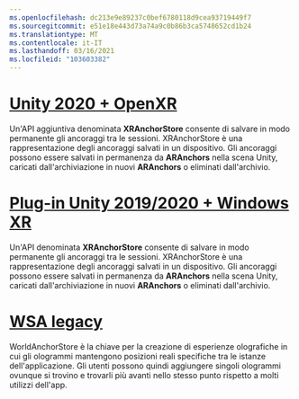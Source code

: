 ```yaml
---
ms.openlocfilehash: dc213e9e89237c0bef6780118d9cea93719449f7
ms.sourcegitcommit: e51e18e443d73a74a9c0b86b3ca5748652cd1b24
ms.translationtype: MT
ms.contentlocale: it-IT
ms.lasthandoff: 03/16/2021
ms.locfileid: "103603382"
---
```

# <a name="unity-2020--openxr"></a>[Unity 2020 + OpenXR](#tab/openxr)

Un'API aggiuntiva denominata **XRAnchorStore** consente di salvare in modo permanente gli ancoraggi tra le sessioni. XRAnchorStore è una rappresentazione degli ancoraggi salvati in un dispositivo. Gli ancoraggi possono essere salvati in permanenza da **ARAnchors** nella scena Unity, caricati dall'archiviazione in nuovi **ARAnchors** o eliminati dall'archivio.

# <a name="unity-20192020--windows-xr-plugin"></a>[Plug-in Unity 2019/2020 + Windows XR](#tab/winxr)

Un'API denominata **XRAnchorStore** consente di salvare in modo permanente gli ancoraggi tra le sessioni. XRAnchorStore è una rappresentazione degli ancoraggi salvati in un dispositivo. Gli ancoraggi possono essere salvati in permanenza da **ARAnchors** nella scena Unity, caricati dall'archiviazione in nuovi **ARAnchors** o eliminati dall'archivio.

# <a name="legacy-wsa"></a>[WSA legacy](#tab/wsa)

WorldAnchorStore è la chiave per la creazione di esperienze olografiche in cui gli ologrammi mantengono posizioni reali specifiche tra le istanze dell'applicazione. Gli utenti possono quindi aggiungere singoli ologrammi ovunque si trovino e trovarli più avanti nello stesso punto rispetto a molti utilizzi dell'app.

